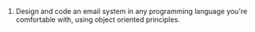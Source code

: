 1. Design and code an email system in any programming language you're comfortable with, using object oriented principles.
